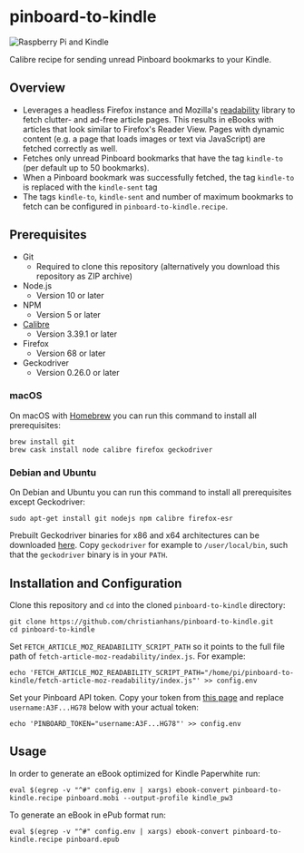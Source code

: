 # pinboard-to-kindle

![Raspberry Pi and Kindle](https://i.imgur.com/4ZxMhrt.jpg)

Calibre recipe for sending unread Pinboard bookmarks to your Kindle.

## Overview

  * Leverages a headless Firefox instance and Mozilla's [readability](https://github.com/mozilla/readability) library to fetch clutter- and ad-free article pages. This results in eBooks with articles that look similar to Firefox's Reader View. Pages with dynamic content (e.g. a page that loads images or text via JavaScript) are fetched correctly as well.
  * Fetches only unread Pinboard bookmarks that have the tag `kindle-to` (per default up to 50 bookmarks).
  * When a Pinboard bookmark was successfully fetched, the tag `kindle-to` is replaced with the `kindle-sent` tag
  * The tags `kindle-to`, `kindle-sent` and number of maximum bookmarks to fetch can be configured in `pinboard-to-kindle.recipe`.

## Prerequisites

  * Git
    + Required to clone this repository (alternatively you download this repository as ZIP archive)
  * Node.js
    * Version 10 or later
  * NPM
    * Version 5 or later
  * [Calibre](https://calibre-ebook.com)
    + Version 3.39.1 or later
  * Firefox
    + Version 68 or later
  * Geckodriver
    + Version 0.26.0 or later

### macOS

On macOS with [Homebrew](https://brew.sh) you can run this command to install all prerequisites:

```
brew install git
brew cask install node calibre firefox geckodriver
```

### Debian and Ubuntu

On Debian and Ubuntu you can run this command to install all prerequisites except Geckodriver:

```
sudo apt-get install git nodejs npm calibre firefox-esr
```

Prebuilt Geckodriver binaries for x86 and x64 architectures can be downloaded [here](https://github.com/mozilla/geckodriver/releases). Copy `geckodriver` for example to `/user/local/bin`, such that the `geckodriver` binary is in your `PATH`.

## Installation and Configuration
  
Clone this repository and `cd` into the cloned `pinboard-to-kindle` directory:

```
git clone https://github.com/christianhans/pinboard-to-kindle.git
cd pinboard-to-kindle
```

Set `FETCH_ARTICLE_MOZ_READABILITY_SCRIPT_PATH` so it points to the full file path of `fetch-article-moz-readability/index.js`. For example:

```
echo 'FETCH_ARTICLE_MOZ_READABILITY_SCRIPT_PATH="/home/pi/pinboard-to-kindle/fetch-article-moz-readability/index.js"' >> config.env
```

Set your Pinboard API token. Copy your token from [this page](https://pinboard.in/settings/password) and replace `username:A3F...HG78` below with your actual token:

```
echo 'PINBOARD_TOKEN="username:A3F...HG78"' >> config.env
```

## Usage

In order to generate an eBook optimized for Kindle Paperwhite run:

```
eval $(egrep -v "^#" config.env | xargs) ebook-convert pinboard-to-kindle.recipe pinboard.mobi --output-profile kindle_pw3
```

To generate an eBook in ePub format run:

```
eval $(egrep -v "^#" config.env | xargs) ebook-convert pinboard-to-kindle.recipe pinboard.epub
```
